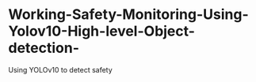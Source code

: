 # Working-Safety-Monitoring-Using-Yolov10-High-level-Object-detection-
Using YOLOv10 to detect safety 
